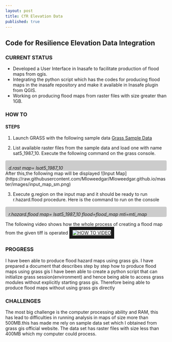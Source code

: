 ```yaml
---
layout: post
title: CfR Elevation Data
published: true
---
```


## Code for Resilience Elevation Data Integration


### CURRENT STATUS
* Developed a User Interface in Inasafe to facilitate production of flood maps from qgis.
* Integrating the python script which has the codes for producing flood maps in the inasafe repository and make it available in Inasafe plugin  from QGIS.
* Working on producing flood maps from raster files with size greater than 1GB.

### HOW TO 

#### STEPS

1. Launch GRASS with the following sample data [Grass Sample Data](https://grass.osgeo.org/grass64/manuals/helptext.html)

2. List available raster files from the sample data and load one 
with name sat5_1987_10.
Execute the following command on the grass console.
<div style="font-style:italic; background-color:#CCC; border-radius:4px; padding:3% 2% 0 2%;">
   d.rast map= lsat5_1987_10
</div>
After this,the following map will be displayed
![Input Map](https://raw.githubusercontent.com/Mloweedgar/Mloweedgar.github.io/master/images/input_map_sm.png)

3. Execute g.region on the input map and it should be ready to run r.hazard.flood procedure.
Here is the command to run on the console
<div style="font-style:italic; background-color:#CCC; border-radius:4px; padding:3% 2% 0 2%;">
r.hazard.flood map= lsat5_1987_10  flood=flood_map mti=mti_map
</div>


The following video shows how the whole process of creating a flood map from the given tiff is operated
<a href="http://www.youtube.com/watch?feature=player_embedded&v=1ctU3jJewrk=youtu.be
" target="_blank"><img src="http://img.youtube.com/vi/1ctU3jJewrk=youtu.be/0.jpg" 
alt="HOW TO VIDEO" width="240" height="180" border="10" />
</a>



### PROGRESS 
I have been able to produce flood hazard maps using grass gis. I have prepared a document that describes step by step how to produce flood maps using grass gis
I have been able to create a python script that can initialize grass session(environment) and hence being able to access grass modules without explicitly starting grass gis. Therefore being able to produce flood maps without using grass gis directly


### CHALLENGES
The most big challenge is the computer processing ability and RAM, this has lead to difficulties in running analysis in maps of size more than 500MB.this has made me rely on sample data set which I obtained from grass gis official website. The data set has raster files with size less than 400MB which my computer could process.
